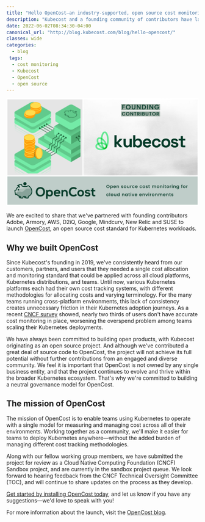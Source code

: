```yaml
---
title: "Hello OpenCost—an industry-supported, open source cost monitoring standard for Kubernetes"
description: "Kubecost and a founding community of contributors have launched OpenCost, an open source cost allocation and monitoring standard for teams using Kubernetes."
date: 2022-06-02T08:34:30-04:00
canonical_url: "http://blog.kubecost.com/blog/hello-opencost/"
classes: wide
categories:
  - blog
 tags:
  - cost monitoring
  - Kubecost
  - OpenCost
  - open source
---
```


![Introducing OpenCost](/assets/images/OC_kc3.png)

We are excited to share that we've partnered with founding contributors Adobe, Armory, AWS, D2iQ, Google, Mindcurv, New Relic and SUSE to launch [OpenCost](http://www.opencost.io), an open source cost standard for Kubernetes workloads.

## Why we built OpenCost

Since Kubecost's founding in 2019, we've consistently heard from our customers, partners, and users that they needed a single cost allocation and monitoring standard that could be applied across all cloud platforms, Kubernetes distributions, and teams. Until now, various Kubernetes platforms each had their own cost tracking systems, with different methodologies for allocating costs and varying terminology. For the many teams running cross-platform environments, this lack of consistency creates unnecessary friction in their Kubernetes adoption journeys. As a recent [CNCF survey](https://www.cncf.io/blog/2021/06/29/finops-for-kubernetes-insufficient-or-nonexistent-kubernetes-cost-monitoring-is-causing-overspend/) showed, nearly two thirds of users don't have accurate cost monitoring in place, worsening the overspend problem among teams scaling their Kubernetes deployments.

We have always been committed to building open products, with Kubecost originating as an open source project. And although we've contributed a great deal of source code to OpenCost, the project will not achieve its full potential without further contributions from an engaged and diverse community. We feel it is important that OpenCost is not owned by any single business entity, and that the project continues to evolve and thrive within the broader Kubernetes ecosystem. That's why we're committed to building a neutral governance model for OpenCost.

## The mission of OpenCost

The mission of OpenCost is to enable teams using Kubernetes to operate with a single model for measuring and managing cost across all of their environments. Working together as a community, we'll make it easier for teams to deploy Kubernetes anywhere—without the added burden of managing different cost tracking methodologies.

Along with our fellow working group members, we have submitted the project for review as a Cloud Native Computing Foundation (CNCF) Sandbox project, and are currently in the sandbox project queue. We look forward to hearing feedback from the CNCF Technical Oversight Committee (TOC), and will continue to share updates on the process as they develop.

[Get started by installing OpenCost today](https://github.com/kubecost/opencost/blob/develop/README.md%23getting-started), and let us know if you have any suggestions—we'd love to speak with you!

For more information about the launch, visit the [OpenCost blog](https://www.opencost.io/blog/introducing-opencost).
